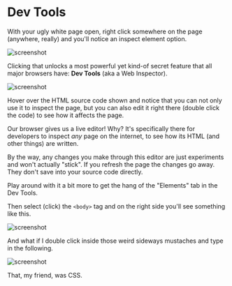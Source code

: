 # Dev Tools

With your ugly white page open, right click somewhere on the page (anywhere, really) and you'll notice an inspect element option.

![screenshot](http://d.pr/i/1cDvi/54xBeDeo+)

Clicking that unlocks a most powerful yet kind-of secret feature that all major browsers have: **Dev Tools** (aka a Web Inspector).

![screenshot](http://d.pr/i/OARU/5dcHWvdE+)

Hover over the HTML source code shown and notice that you can not only use it to inspect the page, but you can also edit it right there (double click the code) to see how it affects the page.

Our browser gives us a live editor! Why? It's specifically there for developers to inspect _any_ page on the internet, to see how its HTML (and other things) are written.

By the way, any changes you make through this editor are just experiments and won't actually "stick". If you refresh the page the changes go away. They don't save into your source code directly.

Play around with it a bit more to get the hang of the "Elements" tab in the Dev Tools.

Then select (click) the `<body>` tag and on the right side you'll see something like this.

![screenshot](http://d.pr/i/1fEWN/3GyGKCU7+)

And what if I double click inside those weird sideways mustaches and type in the following.

![screenshot](http://d.pr/i/sIzF/lZuPX9hb+)

That, my friend, was CSS. 

